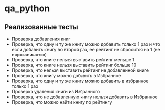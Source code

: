 # qa_python

## Реализованные тесты
- Проверка добавления книг
- Проверка, что одну и ту же книгу можно добавить только 1 раз и что если добавить книгу во второй раз, ее рейтинг не сбросится на 1 (не перезапишется)
- Проверка, что книге нельзя выставить рейтинг меньше 1
- Проверка, что книге нельзя выставить рейтинг больше 10 
- Проверка, что нельзя выставить рейтинг не добавленной книге
- Проверка, что книгу можно добавить в Избранное
- Проверка, что одну и ту же книгу можно добавить в избранное только 1 раз
- Проверка удаления книги из Избранного
- Проверка, что не добавленную книгу нельзя добавить в Избранное
- Проверка, что можно найти книгу по рейтингу
